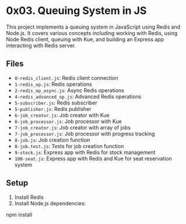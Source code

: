 # 0x03. Queuing System in JS

This project implements a queuing system in JavaScript using Redis and Node.js. It covers various concepts including working with Redis, using Node Redis client, queuing with Kue, and building an Express app interacting with Redis server.

## Files

- `0-redis_client.js`: Redis client connection
- `1-redis_op.js`: Redis operations
- `2-redis_op_async.js`: Async Redis operations
- `4-redis_advanced_op.js`: Advanced Redis operations
- `5-subscriber.js`: Redis subscriber
- `5-publisher.js`: Redis publisher
- `6-job_creator.js`: Job creator with Kue
- `6-job_processor.js`: Job processor with Kue
- `7-job_creator.js`: Job creator with array of jobs
- `7-job_processor.js`: Job processor with progress tracking
- `8-job.js`: Job creation function
- `8-job.test.js`: Tests for job creation function
- `9-stock.js`: Express app with Redis for stock management
- `100-seat.js`: Express app with Redis and Kue for seat reservation system

## Setup

1. Install Redis
2. Install Node.js dependencies:

npm install
